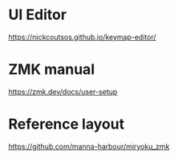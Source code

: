# UI Editor 
https://nickcoutsos.github.io/keymap-editor/

# ZMK manual 
https://zmk.dev/docs/user-setup

# Reference layout 
https://github.com/manna-harbour/miryoku_zmk

